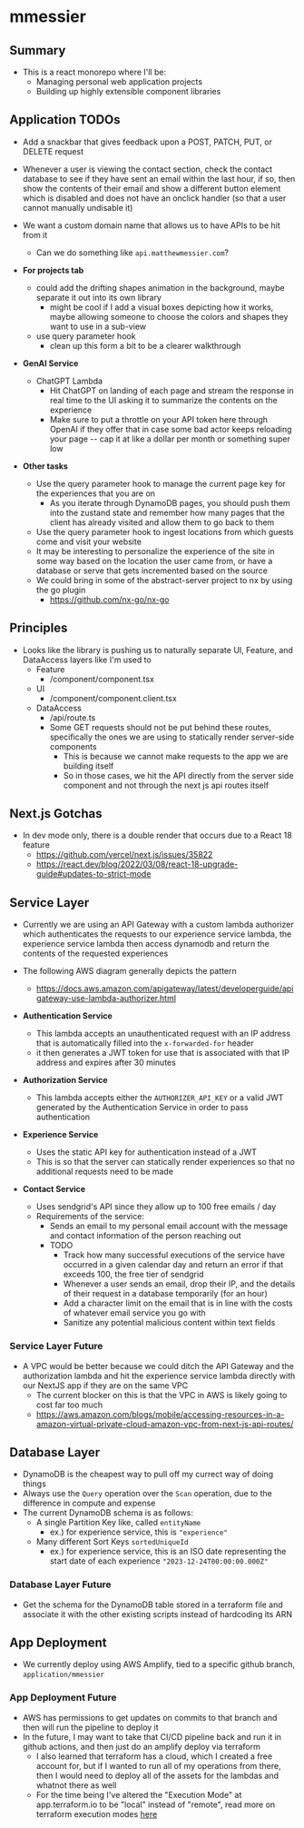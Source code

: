 # mmessier

## Summary

- This is a react monorepo where I'll be:
  - Managing personal web application projects
  - Building up highly extensible component libraries

## Application TODOs

- Add a snackbar that gives feedback upon a POST, PATCH, PUT, or DELETE request
- Whenever a user is viewing the contact section, check the contact database to see if they have sent an email within the last hour, if so, then show the contents of their email and show a different button element which is disabled and does not have an onclick handler (so that a user cannot manually undisable it)
- We want a custom domain name that allows us to have APIs to be hit from it

  - Can we do something like `api.matthewmessier.com`?

- **For projects tab**

  - could add the drifting shapes animation in the background, maybe separate it out into its own library
    - might be cool if I add a visual boxes depicting how it works, maybe allowing someone to choose the colors and shapes they want to use in a sub-view
  - use query parameter hook
    - clean up this form a bit to be a clearer walkthrough

- **GenAI Service**

  - ChatGPT Lambda
    - Hit ChatGPT on landing of each page and stream the response in real time to the UI asking it to summarize the contents on the experience
    - Make sure to put a throttle on your API token here through OpenAI if they offer that in case some bad actor keeps reloading your page -- cap it at like a dollar per month or something super low

- **Other tasks**
  - Use the query parameter hook to manage the current page key for the experiences that you are on
    - As you iterate through DynamoDB pages, you should push them into the zustand state and remember how many pages that the client has already visited and allow them to go back to them
  - Use the query parameter hook to ingest locations from which guests come and visit your website
  - It may be interesting to personalize the experience of the site in some way based on the location the user came from, or have a database or serve that gets incremented based on the source
  - We could bring in some of the abstract-server project to nx by using the go plugin
    - https://github.com/nx-go/nx-go

## Principles

- Looks like the library is pushing us to naturally separate UI, Feature, and DataAccess layers like I'm used to
  - Feature
    - /component/component.tsx
  - UI
    - /component/component.client.tsx
  - DataAccess
    - /api/route.ts
    - Some GET requests should not be put behind these routes, specifically the ones we are using to statically render server-side components
      - This is because we cannot make requests to the app we are building itself
      - So in those cases, we hit the API directly from the server side component and not through the next js api routes itself

## Next.js Gotchas

- In dev mode only, there is a double render that occurs due to a React 18 feature
  - https://github.com/vercel/next.js/issues/35822
  - https://react.dev/blog/2022/03/08/react-18-upgrade-guide#updates-to-strict-mode

## Service Layer

- Currently we are using an API Gateway with a custom lambda authorizer which authenticates the requests to our experience service lambda, the experience service lambda then access dynamodb and return the contents of the requested experiences
- The following AWS diagram generally depicts the pattern

  - https://docs.aws.amazon.com/apigateway/latest/developerguide/apigateway-use-lambda-authorizer.html

- **Authentication Service**

  - This lambda accepts an unauthenticated request with an IP address that is automatically filled into the `x-forwarded-for` header
  - it then generates a JWT token for use that is associated with that IP address and expires after 30 minutes

- **Authorization Service**

  - This lambda accepts either the `AUTHORIZER_API_KEY` or a valid JWT generated by the Authentication Service in order to pass authentication

- **Experience Service**

  - Uses the static API key for authentication instead of a JWT
  - This is so that the server can statically render experiences so that no additional requests need to be made

- **Contact Service**

  - Uses sendgrid's API since they allow up to 100 free emails / day
  - Requirements of the service:
    - Sends an email to my personal email account with the message and contact information of the person reaching out
    - TODO
      - Track how many successful executions of the service have occurred in a given calendar day and return an error if that exceeds 100, the free tier of sendgrid
      - Whenever a user sends an email, drop their IP, and the details of their request in a database temporarily (for an hour)
      - Add a character limit on the email that is in line with the costs of whatever email service you go with
      - Sanitize any potential malicious content within text fields

### Service Layer Future

- A VPC would be better because we could ditch the API Gateway and the authorization lambda and hit the experience service lambda directly with our NextJS app if they are on the same VPC
  - The current blocker on this is that the VPC in AWS is likely going to cost far too much
  - https://aws.amazon.com/blogs/mobile/accessing-resources-in-a-amazon-virtual-private-cloud-amazon-vpc-from-next-js-api-routes/

## Database Layer

- DynamoDB is the cheapest way to pull off my currect way of doing things
- Always use the `Query` operation over the `Scan` operation, due to the difference in compute and expense
- The current DynamoDB schema is as follows:
  - A single Partition Key like, called `entityName`
    - ex.) for experience service, this is `"experience"`
  - Many different Sort Keys `sortedUniqueId`
    - ex.) for experience service, this is an ISO date representing the start date of each experience `"2023-12-24T00:00:00.000Z"`

### Database Layer Future

- Get the schema for the DynamoDB table stored in a terraform file and associate it with the other existing scripts instead of hardcoding its ARN

## App Deployment

- We currently deploy using AWS Amplify, tied to a specific github branch, `application/mmessier`

### App Deployment Future

- AWS has permissions to get updates on commits to that branch and then will run the pipeline to deploy it
- In the future, I may want to take that CI/CD pipeline back and run it in github actions, and then just do an amplify deploy via terraform
  - I also learned that terraform has a cloud, which I created a free account for, but if I wanted to run all of my operations from there, then I would need to deploy all of the assets for the lambdas and whatnot there as well
  - For the time being I've altered the "Execution Mode" at app.terraform.io to be "local" instead of "remote", read more on terraform execution modes [here](https://developer.hashicorp.com/terraform/cloud-docs/run/remote-operations#remote-operations-1)
